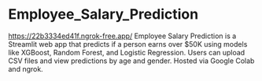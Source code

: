 # Employee_Salary_Prediction      
https://22b3334ed41f.ngrok-free.app/
Employee Salary Prediction is a Streamlit web app that predicts if a person earns over $50K using models like XGBoost, Random Forest, and Logistic Regression. Users can upload CSV files and view predictions by age and gender. Hosted via Google Colab and ngrok.


